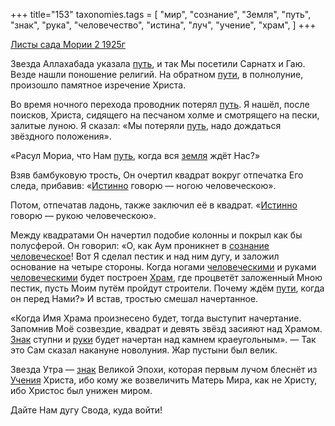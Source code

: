 +++
title="153"
taxonomies.tags = [
 "мир",
 "сознание",
 "Земля",
 "путь",
 "знак",
 "рука",
 "человечество",
 "истина",
 "луч",
 "учение",
 "храм",
]
+++

[Листы сада Мории 2 1925г](/agni/1925)

Звезда Аллахабада указала [путь](/tags/путь), и так Мы посетили Сарнатх и Гаю. Везде нашли поношение религий. На обратном [пути](/tags/путь), в полнолуние, произошло памятное изречение Христа.   

Во время ночного перехода проводник потерял [путь](/tags/путь). Я нашёл, после поисков, Христа, сидящего на песчаном холме и смотрящего на пески, залитые луною. Я сказал: «Мы потеряли [путь](/tags/путь), надо дождаться звёздного положения».   

«Расул Мориа, что Нам [путь](/tags/путь), когда вся [земля](/tags/Земля) ждёт Нас?»   

Взяв бамбуковую трость, Он очертил квадрат вокруг отпечатка Его следа, прибавив: «[Истинно](/tags/истина) говорю — ногою человеческою».   

Потом, отпечатав ладонь, также заключил её в квадрат. «[Истинно](/tags/истина) говорю — рукою человеческою».   

Между квадратами Он начертил подобие колонны и покрыл как бы полусферой. Он говорил: «О, как Аум проникнет в [сознание](/tags/сознание) [человеческое](/tags/человечество)! Вот Я сделал пестик и над ним дугу, и заложил основание на четыре стороны. Когда ногами [человеческими](/tags/человечество) и руками [человеческими](/tags/человечество) будет построен [Храм](/tags/храм), где процветёт заложенный Мною пестик, пусть Моим путём пройдут строители. Почему ждём [пути](/tags/путь), когда он перед Нами?» И встав, тростью смешал начертанное.   

«Когда Имя Храма произнесено будет, тогда выступит начертание. Запомнив Моё созвездие, квадрат и девять звёзд засияют над Храмом. [Знак](/tags/[знак](/tags/знак)) ступни и [руки](/tags/рука) будет начертан над камнем краеугольным». — Так это Сам сказал накануне новолуния. Жар пустыни был велик.   

Звезда Утра — [знак](/tags/знак) Великой Эпохи, которая первым лучом блеснёт из [Учения](/tags/учение) Христа, ибо кому же возвеличить Матерь Мира, как не Христу, ибо Христос был унижен миром.   

Дайте Нам дугу Свода, куда войти!   

